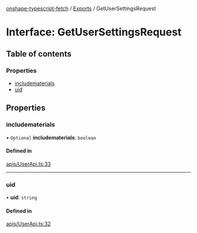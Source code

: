 [onshape-typescript-fetch](../README.md) / [Exports](../modules.md) / GetUserSettingsRequest

# Interface: GetUserSettingsRequest

## Table of contents

### Properties

- [includematerials](GetUserSettingsRequest.md#includematerials)
- [uid](GetUserSettingsRequest.md#uid)

## Properties

### includematerials

• `Optional` **includematerials**: `boolean`

#### Defined in

[apis/UserApi.ts:33](https://github.com/toebes/onshape-typescript-fetch/blob/3e11ae1/apis/UserApi.ts#L33)

___

### uid

• **uid**: `string`

#### Defined in

[apis/UserApi.ts:32](https://github.com/toebes/onshape-typescript-fetch/blob/3e11ae1/apis/UserApi.ts#L32)
